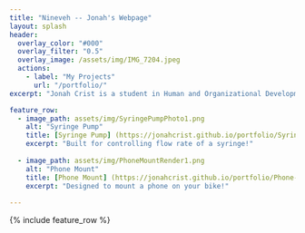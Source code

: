 ```yaml
---
title: "Nineveh -- Jonah's Webpage"
layout: splash
header:
  overlay_color: "#000"
  overlay_filter: "0.5"
  overlay_image: /assets/img/IMG_7204.jpeg
  actions:
    - label: "My Projects"
      url: "/portfolio/"
excerpt: "Jonah Crist is a student in Human and Organizational Development with a passion for technology and design"

feature_row:
  - image_path: assets/img/SyringePumpPhoto1.png
    alt: "Syringe Pump"
    title: [Syringe Pump] (https://jonahcrist.github.io/portfolio/Syringe-Pump/)
    excerpt: "Built for controlling flow rate of a syringe!"
    
  - image_path: assets/img/PhoneMountRender1.png
    alt: "Phone Mount"
    title: [Phone Mount] (https://jonahcrist.github.io/portfolio/Phone-Mount/)
    excerpt: "Designed to mount a phone on your bike!"
    
---
```


{% include feature_row %}

